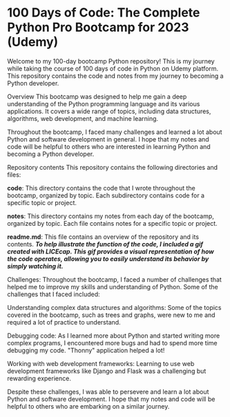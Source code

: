 # 100 Days of Code: The Complete Python Pro Bootcamp for 2023 (Udemy)

Welcome to my 100-day bootcamp Python repository! This is my journey while taking the course of 100 days of code in Python on Udemy platform. 
 This repository contains the code and notes from my journey to becoming a Python developer.

Overview
This bootcamp was designed to help me gain a deep understanding of the Python programming language and its various applications. It covers a wide range of topics, including data structures, algorithms, web development, and machine learning.

Throughout the bootcamp, I faced many challenges and learned a lot about Python and software development in general. I hope that my notes and code will be helpful to others who are interested in learning Python and becoming a Python developer.

Repository contents
This repository contains the following directories and files:

**code**: This directory contains the code that I wrote throughout the bootcamp, organized by topic. Each subdirectory contains code for a specific topic or project.

**notes**: This directory contains my notes from each day of the bootcamp, organized by topic. Each file contains notes for a specific topic or project.

**readme.md**: This file contains an overview of the repository and its contents. ***To help illustrate the function of the code, I included a gif created with LICEcap. This gif provides a visual representation of how the code operates, allowing you to easily understand its behavior by simply watching it.***

Challenges:
Throughout the bootcamp, I faced a number of challenges that helped me to improve my skills and understanding of Python. Some of the challenges that I faced included:

Understanding complex data structures and algorithms: Some of the topics covered in the bootcamp, such as trees and graphs, were new to me and required a lot of practice to understand.

Debugging code: As I learned more about Python and started writing more complex programs, I encountered more bugs and had to spend more time debugging my code. "Thonny" application helped a lot!

Working with web development frameworks: Learning to use web development frameworks like Django and Flask was a challenging but rewarding experience.

Despite these challenges, I was able to persevere and learn a lot about Python and software development. I hope that my notes and code will be helpful to others who are embarking on a similar journey. 
